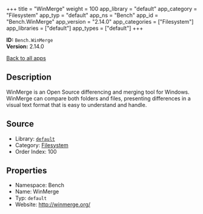 ﻿+++
title = "WinMerge"
weight = 100
app_library = "default"
app_category = "Filesystem"
app_typ = "default"
app_ns = "Bench"
app_id = "Bench.WinMerge"
app_version = "2.14.0"
app_categories = ["Filesystem"]
app_libraries = ["default"]
app_types = ["default"]
+++

**ID:** `Bench.WinMerge`  
**Version:** 2.14.0  
<!--more-->

[Back to all apps](/apps/)

## Description
WinMerge is an Open Source differencing and merging tool for Windows.
WinMerge can compare both folders and files, presenting differences in a visual text format
that is easy to understand and handle.

## Source

* Library: [`default`](/app_libraries/default)
* Category: [Filesystem](/app_categories/filesystem)
* Order Index: 100

## Properties

* Namespace: Bench
* Name: WinMerge
* Typ: `default`
* Website: <http://winmerge.org/>

